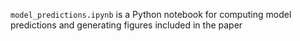 
`model_predictions.ipynb` is a Python notebook for computing model predictions and generating figures included in the paper

